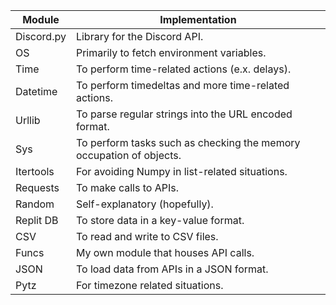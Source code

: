 | Module     | Implementation                                                      |
|------------|---------------------------------------------------------------------|
| Discord.py | Library for the Discord API.                                        |
| OS         | Primarily to fetch environment variables.                           |
| Time       | To perform time-related actions (e.x. delays).                      |
| Datetime   | To perform timedeltas and more time-related actions.                |
| Urllib     | To parse regular strings into the URL encoded format.               |
| Sys        | To perform tasks such as checking the memory occupation of objects. |
| Itertools  | For avoiding Numpy in list-related situations.                      |
| Requests   | To make calls to APIs.                                              |
| Random     | Self-explanatory (hopefully).                                       |
| Replit DB  | To store data in a key-value format.                                |
| CSV        | To read and write to CSV files.                                     |
| Funcs      | My own module that houses API calls.                                |
| JSON       | To load data from APIs in a JSON format.                            |
| Pytz       | For timezone related situations.                                    |
